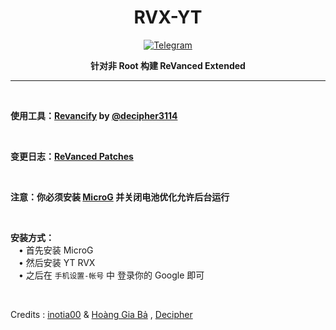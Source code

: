 <div align="center">
  
  # RVX-YT

  [![Telegram](https://img.shields.io/badge/Telegram-2CA5E0.svg?logo=telegram&logoColor=white)](https://t.me/TKJIKU)
  
  **针对非 Root 构建 ReVanced Extended** </div>

  ---
  
  <br>
  
  **使用工具：[Revancify](https://github.com/decipher3114/Revancify) by [@decipher3114](https://github.com/decipher3114)**

  <br>

  **变更日志：[ReVanced Patches](https://github.com/inotia00/revanced-patches/releases/latest)**

  <br>
  
  **注意：你必须安装 [MicroG](https://github.com/WSTxda/MicroG-RE/releases/latest) 并关闭电池优化允许后台运行**

  <br>

**安装方式：**  
 ㅤ• 首先安装 MicroG  
 ㅤ• 然后安装 YT RVX  
 ㅤ• 之后在 `手机设置-帐号` 中 登录你的 Google 即可

 <br>

 Credits : [inotia00](http://github.com/inotia00) & [Hoàng Gia Bả](http://github.com/yt-advanced) , [Decipher](http://github.com/decipher3114)
